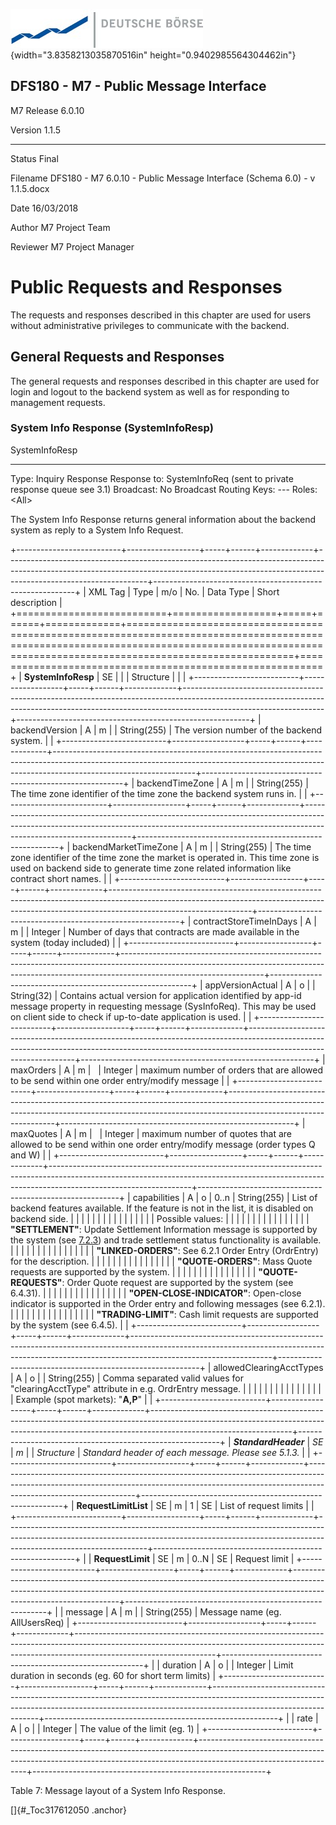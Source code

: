 ![](./02-media/media/image1.jpg){width="3.8358213035870516in" height="0.9402985564304462in"}

  DFS180 - M7 - Public Message Interface
  ----------------------------------------
  M7 Release 6.0.10

  Version       1.1.5
  ---------- -- ---------------------------------------------------------------------------
                
  Status        Final
                
  Filename      DFS180 - M7 6.0.10 - Public Message Interface (Schema 6.0) - v 1.1.5.docx
                
  Date          16/03/2018
                
  Author        M7 Project Team
                
  Reviewer      M7 Project Manager

# Public Requests and Responses

The requests and responses described in this chapter are used for users without administrative privileges to communicate with the backend.

## General Requests and Responses

The general requests and responses described in this chapter are used for login and logout to the backend system as well as for responding to management requests.

### System Info Response (SystemInfoResp)

  SystemInfoResp            
  ------------------------- --------------------------------------------------------
  Type:                     Inquiry Response
  Response to:              SystemInfoReq (sent to private response queue see 3.1)
  Broadcast:                No
  Broadcast Routing Keys:   \-\--
  Roles:                    \<All\>

The System Info Response returns general information about the backend system as reply to a System Info Request.

+--------------------------+------------------+-----+------+-------------+-----------------------------------------------------------------------------------------------------------------------------------------------------------------------------------------------+----------------------------------------------------------+
| XML Tag                  | Type             | m/o | No.  | Data Type   | Short description                                                                                                                                                                             |
+==========================+==================+=====+======+=============+===============================================================================================================================================================================================+==========================================================+
| **SystemInfoResp**       | SE               |     |      | Structure   |                                                                                                                                                                                               |                                                          |
+--------------------------+------------------+-----+------+-------------+-----------------------------------------------------------------------------------------------------------------------------------------------------------------------------------------------+----------------------------------------------------------+
| backendVersion           | A                | m   |      | String(255) | The version number of the backend system.                                                                                                                                                     |                                                          |
+--------------------------+------------------+-----+------+-------------+-----------------------------------------------------------------------------------------------------------------------------------------------------------------------------------------------+----------------------------------------------------------+
| backendTimeZone          | A                | m   |      | String(255) | The time zone identifier of the time zone the backend system runs in.                                                                                                                         |                                                          |
+--------------------------+------------------+-----+------+-------------+-----------------------------------------------------------------------------------------------------------------------------------------------------------------------------------------------+----------------------------------------------------------+
| backendMarketTimeZone    | A                | m   |      | String(255) | The time zone identifier of the time zone the market is operated in. This time zone is used on backend side to generate time zone related information like contract short names.              |                                                          |
+--------------------------+------------------+-----+------+-------------+-----------------------------------------------------------------------------------------------------------------------------------------------------------------------------------------------+----------------------------------------------------------+
| contractStoreTimeInDays  | A                | m   |      | Integer     | Number of days that contracts are made available in the system (today included)                                                                                                               |                                                          |
+--------------------------+------------------+-----+------+-------------+-----------------------------------------------------------------------------------------------------------------------------------------------------------------------------------------------+----------------------------------------------------------+
| appVersionActual         | A                | o   |      | String(32)  | Contains actual version for application identified by app-id message property in requesting message (SysInfoReq). This may be used on client side to check if up-to-date application is used. |                                                          |
+--------------------------+------------------+-----+------+-------------+-----------------------------------------------------------------------------------------------------------------------------------------------------------------------------------------------+----------------------------------------------------------+
| maxOrders                | A                | m   |      | Integer     | maximum number of orders that are allowed to be send within one order entry/modify message                                                                                                    |                                                          |
+--------------------------+------------------+-----+------+-------------+-----------------------------------------------------------------------------------------------------------------------------------------------------------------------------------------------+----------------------------------------------------------+
| maxQuotes                | A                | m   |      | Integer     | maximum number of quotes that are allowed to be send within one order entry/modify message (order types Q and W)                                                                              |                                                          |
+--------------------------+------------------+-----+------+-------------+-----------------------------------------------------------------------------------------------------------------------------------------------------------------------------------------------+----------------------------------------------------------+
| capabilities             | A                | o   | 0..n | String(255) | List of backend features available. If the feature is not in the list, it is disabled on backend side.                                                                                        |                                                          |
|                          |                  |     |      |             |                                                                                                                                                                                               |                                                          |
|                          |                  |     |      |             | Possible values:                                                                                                                                                                              |                                                          |
|                          |                  |     |      |             |                                                                                                                                                                                               |                                                          |
|                          |                  |     |      |             | **"SETTLEMENT"**: Update Settlement Information message is supported by the system (see [7.2.3](#_Toc317612050)) and trade settlement status functionality is available.                      |                                                          |
|                          |                  |     |      |             |                                                                                                                                                                                               |                                                          |
|                          |                  |     |      |             | **"LINKED-ORDERS"**: See 6.2.1 Order Entry (OrdrEntry) for the description.                                                                                                                   |                                                          |
|                          |                  |     |      |             |                                                                                                                                                                                               |                                                          |
|                          |                  |     |      |             | **"QUOTE-ORDERS"**: Mass Quote requests are supported by the system.                                                                                                                          |                                                          |
|                          |                  |     |      |             |                                                                                                                                                                                               |                                                          |
|                          |                  |     |      |             | **"QUOTE-REQUESTS"**: Order Quote request are supported by the system (see 6.4.31).                                                                                                           |                                                          |
|                          |                  |     |      |             |                                                                                                                                                                                               |                                                          |
|                          |                  |     |      |             | **"OPEN-CLOSE-INDICATOR"**: Open-close indicator is supported in the Order entry and following messages (see 6.2.1).                                                                          |                                                          |
|                          |                  |     |      |             |                                                                                                                                                                                               |                                                          |
|                          |                  |     |      |             | **"TRADING-LIMIT"**: Cash limit requests are supported by the system (see 6.4.5).                                                                                                             |                                                          |
+--------------------------+------------------+-----+------+-------------+-----------------------------------------------------------------------------------------------------------------------------------------------------------------------------------------------+----------------------------------------------------------+
| allowedClearingAcctTypes | A                | o   |      | String(255) | Comma separated valid values for "clearingAcctType" attribute in e.g. OrdrEntry message.                                                                                                      |                                                          |
|                          |                  |     |      |             |                                                                                                                                                                                               |                                                          |
|                          |                  |     |      |             | Example (spot markets): "**A,P**"                                                                                                                                                             |                                                          |
+--------------------------+------------------+-----+------+-------------+-----------------------------------------------------------------------------------------------------------------------------------------------------------------------------------------------+----------------------------------------------------------+
| ***StandardHeader***     | *SE*             | *m* |      | *Structure* | *Standard header of each message. Please see* *5.1.3.*                                                                                                                                        |                                                          |
+--------------------------+------------------+-----+------+-------------+-----------------------------------------------------------------------------------------------------------------------------------------------------------------------------------------------+----------------------------------------------------------+
| **RequestLimitList**     | SE               | m   | 1    | SE          | List of request limits                                                                                                                                                                        |                                                          |
+--------------------------+------------------+-----+------+-------------+-----------------------------------------------------------------------------------------------------------------------------------------------------------------------------------------------+----------------------------------------------------------+
|                          | **RequestLimit** | SE  | m    | 0..N        | SE                                                                                                                                                                                            | Request limit                                            |
+--------------------------+------------------+-----+------+-------------+-----------------------------------------------------------------------------------------------------------------------------------------------------------------------------------------------+----------------------------------------------------------+
|                          | message          | A   | m    |             | String(255)                                                                                                                                                                                   | Message name (eg. AllUsersReq)                           |
+--------------------------+------------------+-----+------+-------------+-----------------------------------------------------------------------------------------------------------------------------------------------------------------------------------------------+----------------------------------------------------------+
|                          | duration         | A   | o    |             | Integer                                                                                                                                                                                       | Limit duration in seconds (eg. 60 for short term limits) |
+--------------------------+------------------+-----+------+-------------+-----------------------------------------------------------------------------------------------------------------------------------------------------------------------------------------------+----------------------------------------------------------+
|                          | rate             | A   | o    |             | Integer                                                                                                                                                                                       | The value of the limit (eg. 1)                           |
+--------------------------+------------------+-----+------+-------------+-----------------------------------------------------------------------------------------------------------------------------------------------------------------------------------------------+----------------------------------------------------------+

Table 7: Message layout of a System Info Response.

[]{#_Toc317612050 .anchor}
